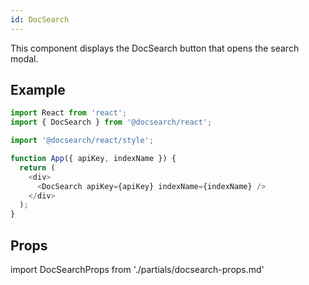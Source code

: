 ```yaml
---
id: DocSearch
---
```


This component displays the DocSearch button that opens the search modal.

## Example

```js
import React from 'react';
import { DocSearch } from '@docsearch/react';

import '@docsearch/react/style';

function App({ apiKey, indexName }) {
  return (
    <div>
      <DocSearch apiKey={apiKey} indexName={indexName} />
    </div>
  );
}
```

## Props

import DocSearchProps from './partials/docsearch-props.md'

<DocSearchProps />
